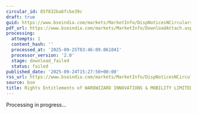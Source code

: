 ```yaml
---
circular_id: 85f832ba6fcbe39c
draft: true
guid: https://www.bseindia.com/markets/MarketInfo/DispNoticesNCirculars.aspx?Noticeid={0AD03599-E9F2-48E2-BACE-EC020B0E674A}&noticeno=20250924-61&dt=09/24/2025&icount=61&totcount=75&flag=0
pdf_url: https://www.bseindia.com/markets/MarketInfo/DownloadAttach.aspx?id=20250924-61&attachedId=
processing:
  attempts: 1
  content_hash: ''
  processed_at: '2025-09-25T03:46:09.061041'
  processor_version: '2.0'
  stage: download_failed
  status: failed
published_date: '2025-09-24T15:27:50+00:00'
rss_url: https://www.bseindia.com/markets/MarketInfo/DispNoticesNCirculars.aspx?Noticeid={0AD03599-E9F2-48E2-BACE-EC020B0E674A}&noticeno=20250924-61&dt=09/24/2025&icount=61&totcount=75&flag=0
source: bse
title: Rights Entitlements of WARDWIZARD INNOVATIONS & MOBILITY LIMITED.
---
```


Processing in progress...